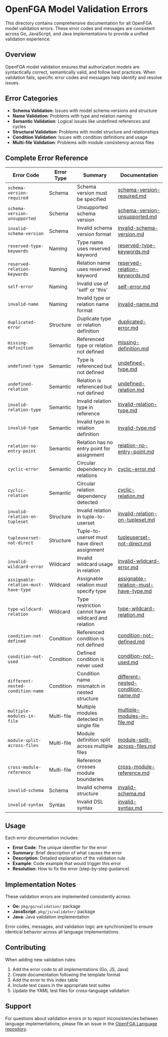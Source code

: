 # OpenFGA Model Validation Errors

This directory contains comprehensive documentation for all OpenFGA model validation errors. These error codes and messages are consistent across Go, JavaScript, and Java implementations to provide a unified validation experience.

## Overview

OpenFGA model validation ensures that authorization models are syntactically correct, semantically valid, and follow best practices. When validation fails, specific error codes and messages help identify and resolve issues.

## Error Categories

- **Schema Validation**: Issues with model schema versions and structure
- **Name Validation**: Problems with type and relation naming
- **Semantic Validation**: Logical issues like undefined references and cycles
- **Structural Validation**: Problems with model structure and relationships
- **Condition Validation**: Issues with condition definitions and usage
- **Multi-file Validation**: Problems with module consistency across files

## Complete Error Reference

| Error Code | Error Type | Summary | Documentation |
|------------|------------|---------|---------------|
| `schema-version-required` | Schema | Schema version must be specified | [schema-version-required.md](./schema-version-required.md) |
| `schema-version-unsupported` | Schema | Unsupported schema version | [schema-version-unsupported.md](./schema-version-unsupported.md) |
| `invalid-schema-version` | Schema | Invalid schema version format | [invalid-schema-version.md](./invalid-schema-version.md) |
| `reserved-type-keywords` | Naming | Type name uses reserved keyword | [reserved-type-keywords.md](./reserved-type-keywords.md) |
| `reserved-relation-keywords` | Naming | Relation name uses reserved keyword | [reserved-relation-keywords.md](./reserved-relation-keywords.md) |
| `self-error` | Naming | Invalid use of 'self' or 'this' | [self-error.md](./self-error.md) |
| `invalid-name` | Naming | Invalid type or relation name format | [invalid-name.md](./invalid-name.md) |
| `duplicated-error` | Structure | Duplicate type or relation definition | [duplicated-error.md](./duplicated-error.md) |
| `missing-definition` | Semantic | Referenced type or relation not defined | [missing-definition.md](./missing-definition.md) |
| `undefined-type` | Semantic | Type is referenced but not defined | [undefined-type.md](./undefined-type.md) |
| `undefined-relation` | Semantic | Relation is referenced but not defined | [undefined-relation.md](./undefined-relation.md) |
| `invalid-relation-type` | Semantic | Invalid relation type in reference | [invalid-relation-type.md](./invalid-relation-type.md) |
| `invalid-type` | Semantic | Invalid type in relation definition | [invalid-type.md](./invalid-type.md) |
| `relation-no-entry-point` | Semantic | Relation has no entry point for assignment | [relation-no-entry-point.md](./relation-no-entry-point.md) |
| `cyclic-error` | Semantic | Circular dependency in relations | [cyclic-error.md](./cyclic-error.md) |
| `cyclic-relation` | Semantic | Circular relation dependency detected | [cyclic-relation.md](./cyclic-relation.md) |
| `invalid-relation-on-tupleset` | Structure | Invalid relation in tuple-to-userset | [invalid-relation-on-tupleset.md](./invalid-relation-on-tupleset.md) |
| `tupleuserset-not-direct` | Structure | Tuple-to-userset must have direct assignment | [tupleuserset-not-direct.md](./tupleuserset-not-direct.md) |
| `invalid-wildcard-error` | Wildcard | Invalid wildcard usage in relation | [invalid-wildcard-error.md](./invalid-wildcard-error.md) |
| `assignable-relation-must-have-type` | Wildcard | Assignable relation must specify type | [assignable-relation-must-have-type.md](./assignable-relation-must-have-type.md) |
| `type-wildcard-relation` | Wildcard | Type restriction cannot have wildcard and relation | [type-wildcard-relation.md](./type-wildcard-relation.md) |
| `condition-not-defined` | Condition | Referenced condition is not defined | [condition-not-defined.md](./condition-not-defined.md) |
| `condition-not-used` | Condition | Defined condition is never used | [condition-not-used.md](./condition-not-used.md) |
| `different-nested-condition-name` | Condition | Condition name mismatch in nested structure | [different-nested-condition-name.md](./different-nested-condition-name.md) |
| `multiple-modules-in-file` | Multi-file | Multiple modules detected in single file | [multiple-modules-in-file.md](./multiple-modules-in-file.md) |
| `module-split-across-files` | Multi-file | Module definition split across multiple files | [module-split-across-files.md](./module-split-across-files.md) |
| `cross-module-reference` | Multi-file | Reference crosses module boundaries | [cross-module-reference.md](./cross-module-reference.md) |
| `invalid-schema` | Schema | Invalid schema structure | [invalid-schema.md](./invalid-schema.md) |
| `invalid-syntax` | Syntax | Invalid DSL syntax | [invalid-syntax.md](./invalid-syntax.md) |

## Usage

Each error documentation includes:

- **Error Code**: The unique identifier for the error
- **Summary**: Brief description of what causes the error
- **Description**: Detailed explanation of the validation rule
- **Example**: Code example that would trigger this error
- **Resolution**: How to fix the error (step-by-step guidance)

## Implementation Notes

These validation errors are implemented consistently across:

- **Go**: `pkg/go/validation/` package
- **JavaScript**: `pkg/js/validator/` package  
- **Java**: Java validation implementation

Error codes, messages, and validation logic are synchronized to ensure identical behavior across all language implementations.

## Contributing

When adding new validation rules:

1. Add the error code to all implementations (Go, JS, Java)
2. Create documentation following the template format
3. Add the error to this index table
4. Include test cases in the appropriate test suites
5. Update the YAML test files for cross-language validation

## Support

For questions about validation errors or to report inconsistencies between language implementations, please file an issue in the [OpenFGA Language repository](https://github.com/openfga/language).
